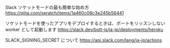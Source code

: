 Slack ソケットモードの最も簡単な始め方
https://qiita.com/seratch/items/1a460c08c3e245b56441

ソケットモードを使ったアプリをデプロイするときは、ポートをリッスンしない worker として起動します
https://slack.dev/bolt-js/ja-jp/deployments/heroku

SLACK_SIGNING_SECRET について
https://api.slack.com/lang/ja-jp/actions
